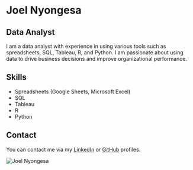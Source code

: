 # Joel Nyongesa

## Data Analyst

I am a data analyst with experience in using various tools such as spreadsheets, SQL, Tableau, R, and Python. I am passionate about using data to drive business decisions and improve organizational performance.

## Skills

- Spreadsheets (Google Sheets, Microsoft Excel)
- SQL
- Tableau
- R
- Python

## Contact

You can contact me via my [LinkedIn](https://www.linkedin.com/in/jknyongesa) or [GitHub](https://github.com/joelnyongesa) profiles.

![Joel Nyongesa](https://github.com/users/joelnyongesaE/contributions)


<!---
joelnyongesa/joelnyongesa is a ✨ special ✨ repository because its `README.md` (this file) appears on your GitHub profile.
You can click the Preview link to take a look at your changes.
--->
